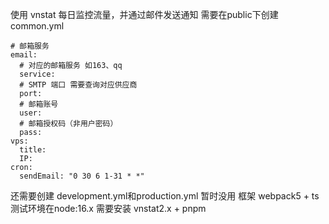 使用 vnstat 每日监控流量，并通过邮件发送通知
需要在public下创建common.yml
```
# 邮箱服务
email:
  # 对应的邮箱服务 如163、qq
  service: 
  # SMTP 端口 需要查询对应供应商
  port: 
  # 邮箱账号
  user: 
  # 邮箱授权码（非用户密码）
  pass: 
vps:
  title: 
  IP: 
cron:
  sendEmail: "0 30 6 1-31 * *"
```
还需要创建 development.yml和production.yml 暂时没用
框架 webpack5 + ts
测试环境在node:16.x
需要安装 vnstat2.x + pnpm